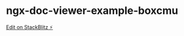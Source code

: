 # ngx-doc-viewer-example-boxcmu

[Edit on StackBlitz ⚡️](https://stackblitz.com/edit/ngx-doc-viewer-example-boxcmu)